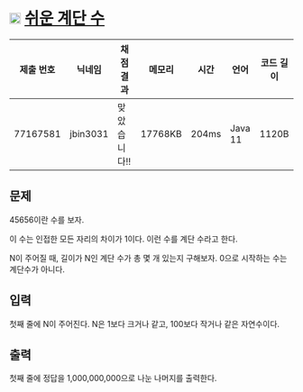 # <img width="20px"  src="https://d2gd6pc034wcta.cloudfront.net/tier/10.svg" class="solvedac-tier"> [쉬운 계단 수](https://www.acmicpc.net/problem/10844) 

| 제출 번호 | 닉네임 | 채점 결과 | 메모리 | 시간 | 언어 | 코드 길이 |
|---|---|---|---|---|---|---|
|77167581|jbin3031|맞았습니다!! |17768KB|204ms|Java 11|1120B|

## 문제
<p>45656이란 수를 보자.</p>

<p>이 수는 인접한 모든 자리의 차이가 1이다. 이런 수를 계단 수라고 한다.</p>

<p>N이 주어질 때, 길이가 N인 계단 수가 총 몇 개 있는지 구해보자. 0으로 시작하는 수는 계단수가 아니다.</p>

## 입력
<p>첫째 줄에 N이 주어진다. N은 1보다 크거나 같고, 100보다 작거나 같은 자연수이다.</p>

## 출력
<p>첫째 줄에 정답을 1,000,000,000으로 나눈 나머지를 출력한다.</p>

